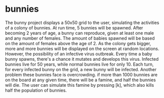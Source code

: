 # bunnies
The bunny project displays a 50x50 grid to the user, simulating the activities of a colony of bunnies. At run time, 5 bunnies will be spawned. After becoming 2 years of age, a bunny can reproduce, given at least one male and any number of females. The amount of babies spawned will be based on the amount of females above the age of 2. As the colony gets bigger, more and more bunnies will be displayed on the screen at random locations. However, the possibility of an infective virus outbreak. Every time a baby bunny spawns, there's a chance it mutates and develops this virus. Infected bunnies live for 50 years, while normal bunnies live for only 10. Each turn, for every infected bunny on the grid, a new bunny will be infected. Another problem these bunnies face is overcrowding. if more than 1000 bunnies are on the board at any given time, there will be a famine, and half the bunnies will die. The user can simulate this famine by pressing [k], which also kills half the population of bunnies.